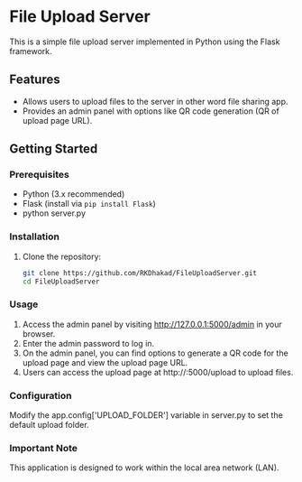 # File Upload Server

This is a simple file upload server implemented in Python using the Flask framework.

## Features

- Allows users to upload files to the server in other word file sharing app.
- Provides an admin panel with options like QR code generation (QR of upload page URL).

## Getting Started

### Prerequisites

- Python (3.x recommended)
- Flask (install via `pip install Flask`)
- python server.py

### Installation

1. Clone the repository:

   ```bash
   git clone https://github.com/RKDhakad/FileUploadServer.git
   cd FileUploadServer

### Usage
1. Access the admin panel by visiting http://127.0.0.1:5000/admin in your browser.
2. Enter the admin password to log in.
3. On the admin panel, you can find options to generate a QR code for the upload page and view the upload page URL.
4. Users can access the upload page at http://<serverip>:5000/upload to upload files.

### Configuration
Modify the app.config['UPLOAD_FOLDER'] variable in server.py to set the default upload folder.

### Important Note
This application is designed to work within the local area network (LAN).
